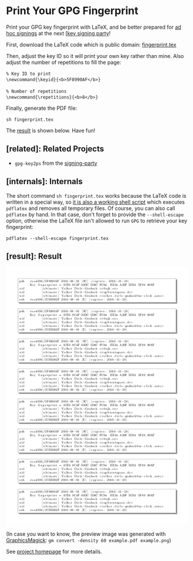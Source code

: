 # Print Your GPG Fingerprint

Print your GPG key fingerprint with LaTeX, and be better prepared for
[ad hoc signings](http://keysigning.org/methods/adhoc) at the next
[[key signing party](https://en.wikipedia.org/wiki/Key_signing_party)!

First, download the LaTeX code which is public domain:
[fingerprint.tex](fingerprint.tex)

Then, adjust the key ID so it will print your own key rather than mine.
Also adjust the number of repetitions to fill the page:
```
% Key ID to print
\newcommand{\keyid}{<b>5F8990AF</b>}

% Number of repetitions
\newcommand{\repetitions}{<b>8</b>}
```

Finally, generate the PDF file:
```
sh fingerprint.tex
```

The [result](#result) is shown below. Have fun!

## [related]: Related Projects

* `gpg-key2ps` from the
[signing-party](https://packages.debian.org/sid/signing-party)

## [internals]: Internals

The short command `sh fingerprint.tex` works because the LaTeX code is
written in a special way, so
[it is also a working shell script](http://www.profv.de/literate-programming/)
which executes `pdflatex` and removes all temporary files.
Of course, you can also call `pdflatex` by hand. In that case, don't
forget to provide the `--shell-escape` option, otherwise the LaTeX file
isn't allowed to run `GPG` to retrieve your key fingerprint:
```
pdflatex --shell-escape fingerprint.tex
```

## [result]: Result

![example output](example.png)

(In case you want to know, the preview image was generated with
[GraphicsMagick](http://www.graphicsmagick.org/):
`gm convert -density 60 example.pdf example.png`)

See [project homepage](https://vog.github.io/fingerprint/) for more details.
